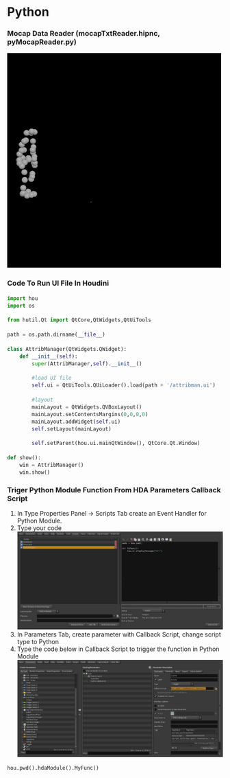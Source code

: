 # Python
### Mocap Data Reader (mocapTxtReader.hipnc, pyMocapReader.py)
![](mocap.gif)
### Code To Run UI File In Houdini
```python
import hou
import os

from hutil.Qt import QtCore,QtWidgets,QtUiTools

path = os.path.dirname(__file__)

class AttribManager(QtWidgets.QWidget):
    def __init__(self):
        super(AttribManager,self).__init__()

        #load UI file
        self.ui = QtUiTools.QUiLoader().load(path + '/attribman.ui')

        #layout
        mainLayout = QtWidgets.QVBoxLayout()
        mainLayout.setContentsMargins(0,0,0,0)
        mainLayout.addWidget(self.ui)
        self.setLayout(mainLayout)

        self.setParent(hou.ui.mainQtWindow(), QtCore.Qt.Window)

def show():
    win = AttribManager()
    win.show()
```

### Triger Python Module Function From HDA Parameters Callback Script
1. In Type Properties Panel -> Scripts Tab create an Event Handler for Python Module.
2. Type your code
![](hda_py01.JPG)
3. In Parameters Tab, create parameter with Callback Script, change script type to Python
4. Type the code below in Callback Script to trigger the function in Python Module
![](hda_py02.JPG)
```python
hou.pwd().hdaModule().MyFunc()
```



